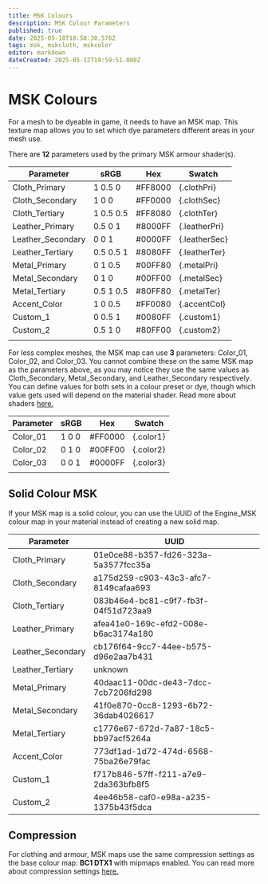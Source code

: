 ```yaml
---
title: MSK Colours
description: MSK Colour Parameters
published: true
date: 2025-05-18T18:58:30.576Z
tags: msk, mskcloth, mskcolor
editor: markdown
dateCreated: 2025-05-12T19:59:51.080Z
---
```


# MSK Colours

For a mesh to be dyeable in game, it needs to have an MSK map. This texture map allows you to set which dye parameters different areas in your mesh use. 

There are **12** parameters used by the primary MSK armour shader(s).

| Parameter | sRGB | Hex | Swatch
|----------|----------|----------|----------|
|Cloth_Primary|1 0.5 0|#FF8000|{.clothPri}|
|Cloth_Secondary|1 0 0|#FF0000|{.clothSec}|
|Cloth_Tertiary|1 0.5 0.5|#FF8080|{.clothTer}|
|Leather_Primary|0.5 0 1|#8000FF|{.leatherPri}|
|Leather_Secondary|0 0 1|#0000FF|{.leatherSec}|
|Leather_Tertiary|0.5 0.5 1|#8080FF|{.leatherTer}|
|Metal_Primary|0 1 0.5|#00FF80|{.metalPri}|
|Metal_Secondary|0 1 0|#00FF00|{.metalSec}|
|Metal_Tertiary|0.5 1 0.5|#80FF80|{.metalTer}|
|Accent_Color|1 0 0.5|#FF0080|{.accentCol}|
|Custom_1|0 0.5 1|#0080FF|{.custom1}|
|Custom_2|0.5 1 0|#80FF00|{.custom2}|
|||||

For less complex meshes, the MSK map can use **3** parameters: Color_01, Color_02, and Color_03. You cannot combine these on the same MSK map as the parameters above, as you may notice they use the same values as Cloth_Secondary, Metal_Secondary, and Leather_Secondary respectively. You can define values for both sets in a colour preset or dye, though which value gets used will depend on the material shader. Read more about shaders [here.](https://wiki.bg3.community/Information/Textures/Shaders)


| Parameter | sRGB | Hex | Swatch
|----------|----------|----------|----------|
|Color_01|1 0 0|#FF0000|{.color1}|
|Color_02|0 1 0|#00FF00|{.color2}|
|Color_03|0 0 1|#0000FF|{.color3}|
||||


## Solid Colour MSK

If your MSK map is a solid colour, you can use the UUID of the Engine_MSK colour map in your material instead of creating a new solid map.

| Parameter |UUID
|----------|----------|
|Cloth_Primary|01e0ce88-b357-fd26-323a-5a3577fcc35a|
|Cloth_Secondary|a175d259-c903-43c3-afc7-8149cafaa693|
|Cloth_Tertiary|083b46e4-bc81-c9f7-fb3f-04f51d723aa9|
|Leather_Primary|afea41e0-169c-efd2-008e-b6ac3174a180|
|Leather_Secondary|cb176f64-9cc7-44ee-b575-d96e2aa7b431|
|Leather_Tertiary|unknown|
|Metal_Primary|40daac11-00dc-de43-7dcc-7cb7206fd298|
|Metal_Secondary|41f0e870-0cc8-1293-6b72-36dab4026617|
|Metal_Tertiary|c1776e67-672d-7a87-18c5-bb97acf5264a|
|Accent_Color|773df1ad-1d72-474d-6568-75ba26e79fac|
|Custom_1|f717b846-57ff-f211-a7e9-2da363bfb8f5|
|Custom_2|4ee46b58-caf0-e98a-a235-1375b43f5dca|

## Compression

For clothing and armour, MSK maps use the same compression settings as the base colour map: **BC1 DTX1** with mipmaps enabled. You can read more about compression settings [here.](https://wiki.bg3.community/Information/Textures/texture-types)


